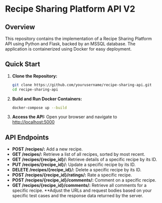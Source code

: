# Recipe Sharing Platform API V2

## Overview
This repository contains the implementation of a Recipe Sharing Platform API using Python and Flask, backed by an MSSQL database. The application is containerized using Docker for easy deployment.

## Quick Start

1. **Clone the Repository:**
    ```bash
    git clone https://github.com/yourusername/recipe-sharing-api.git
    cd recipe-sharing-api
    ```

2. **Build and Run Docker Containers:**
    ```bash
    docker-compose up --build
    ```

3. **Access the API:**
    Open your browser and navigate to [http://localhost:5000](http://localhost:5000)
## API Endpoints
- **POST /recipes/:** Add a new recipe.
- **GET /recipes/:** Retrieve a list of all recipes, sorted by most recent.
- **GET /recipes/{recipe_id}/:** Retrieve details of a specific recipe by its ID.
- **PUT /recipes/{recipe_id}/:** Update a specific recipe by its ID.
- **DELETE /recipes/{recipe_id}/:** Delete a specific recipe by its ID.
- **POST /recipes/{recipe_id}/ratings/:** Rate a specific recipe.
- **POST /recipes/{recipe_id}/comments/:** Comment on a specific recipe.
- **GET /recipes/{recipe_id}/comments/:** Retrieve all comments for a specific recipe.
  **Adjust the URLs and request bodies based on your specific test cases and the response data returned by the server.

